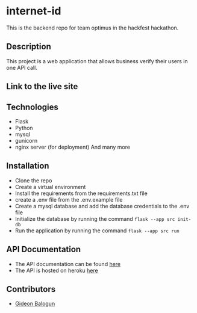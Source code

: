 # internet-id
This is the backend repo for team optimus in the hackfest hackathon.

## Description
This project is a web application that allows business verify their users in one API call.

## Link to the live site

## Technologies
- Flask
- Python
- mysql
- gunicorn
- nginx server (for deployment)
And many more

## Installation
- Clone the repo
- Create a virtual environment
- Install the requirements from the requirements.txt file
- create a .env file from the .env.example file
- Create a mysql database and add the database credentials to the .env file
- Initialize the database by running the command `flask --app src init-db`
- Run the application by running the command `flask --app src run`

## API Documentation
- The API documentation can be found [here](https://documenter.getpostman.com/view/23261733/2s8YeivEvc)
- The API is hosted on heroku [here](https://internetid.geebee.engineer/)

## Contributors
- [Gideon Balogun](https://github.com/itzgeebee)


